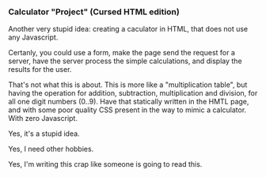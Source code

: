 
### Calculator "Project" (Cursed HTML edition)

Another very stupid idea: creating a caculator in HTML, that does not use any Javascript.

Certanly, you could use a form, make the page send the request for a server, have the server process the simple calculations, and display the results for the user. 

That's not what this is about. This is more like a "multiplication table", but having the operation for addition, subtraction, multiplication and division, for all one digit numbers (0..9). Have that statically written in the HMTL page, and with some poor quality CSS present in the way to mimic a calculator. With zero Javascript. 

Yes, it's a stupid idea. 

Yes, I need other hobbies.

Yes, I'm writing this crap like someone is going to read this. 

